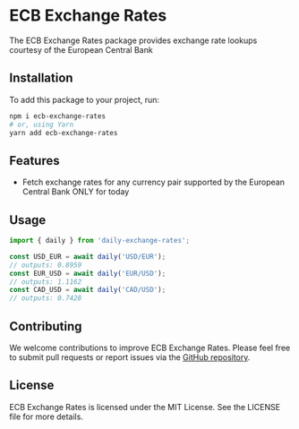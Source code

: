 # ECB Exchange Rates

The ECB Exchange Rates package provides exchange rate lookups courtesy of the European Central Bank

## Installation

To add this package to your project, run:

```sh
npm i ecb-exchange-rates
# or, using Yarn
yarn add ecb-exchange-rates
```

## Features

- Fetch exchange rates for any currency pair supported by the European Central Bank ONLY for today

## Usage

```js
import { daily } from 'daily-exchange-rates';

const USD_EUR = await daily('USD/EUR');
// outputs: 0.8959
const EUR_USD = await daily('EUR/USD');
// outputs: 1.1162
const CAD_USD = await daily('CAD/USD');
// outputs: 0.7428
```

## Contributing

We welcome contributions to improve ECB Exchange Rates. Please feel free to submit pull requests or report issues via the [GitHub repository](https://github.com/chesscoders/daily-exchange-rates).

## License

ECB Exchange Rates is licensed under the MIT License. See the LICENSE file for more details.
